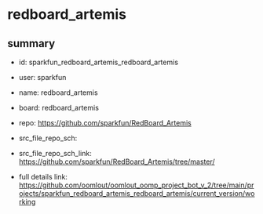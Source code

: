 # redboard_artemis
 
## summary 
* id: sparkfun_redboard_artemis_redboard_artemis
* user: sparkfun
* name: redboard_artemis
* board: redboard_artemis
* repo: https://github.com/sparkfun/RedBoard_Artemis



* src_file_repo_sch: 
* src_file_repo_sch_link: https://github.com/sparkfun/RedBoard_Artemis/tree/master/
* full details link: https://github.com/oomlout/oomlout_oomp_project_bot_v_2/tree/main/projects/sparkfun_redboard_artemis_redboard_artemis/current_version/working  







